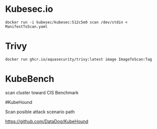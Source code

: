 # Kubesec.io

```
docker run -i kubesec/kubesec:512c5e0 scan /dev/stdin < ManifestToScan.yaml
```
# Trivy
```
docker run ghcr.io/aquasecurity/trivy:latest image ImageToScan:Tag
```

# KubeBench

scan cluster toward CIS Benchmark

#KubeHound

Scan posible attack scenario path

https://github.com/DataDog/KubeHound
